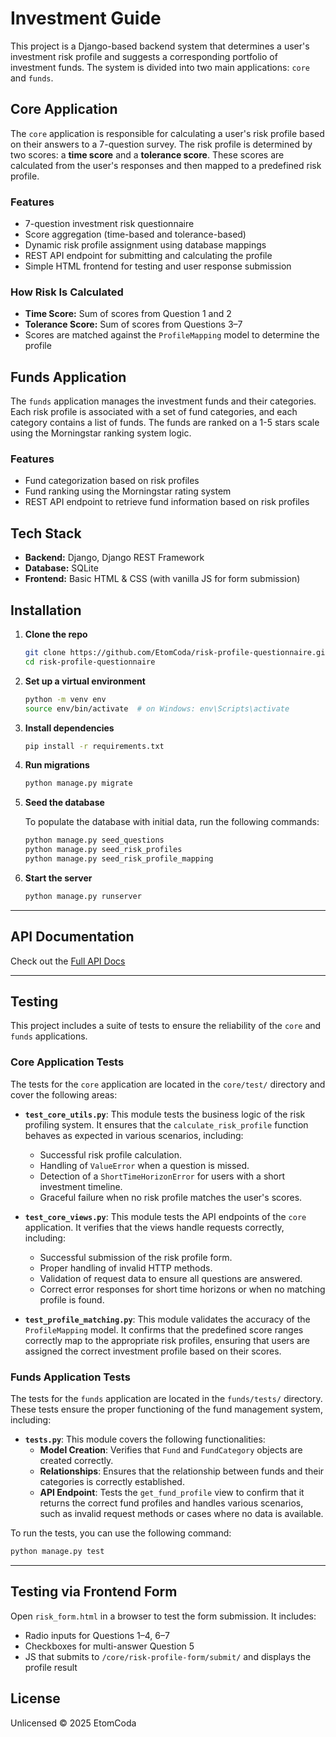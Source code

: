 # Investment Guide

This project is a Django-based backend system that determines a user's investment risk profile and suggests a corresponding portfolio of investment funds. The system is divided into two main applications: `core` and `funds`.

## Core Application

The `core` application is responsible for calculating a user's risk profile based on their answers to a 7-question survey. The risk profile is determined by two scores: a **time score** and a **tolerance score**. These scores are calculated from the user's responses and then mapped to a predefined risk profile.

### Features

- 7-question investment risk questionnaire
- Score aggregation (time-based and tolerance-based)
- Dynamic risk profile assignment using database mappings
- REST API endpoint for submitting and calculating the profile
- Simple HTML frontend for testing and user response submission

### How Risk Is Calculated

- **Time Score:** Sum of scores from Question 1 and 2
- **Tolerance Score:** Sum of scores from Questions 3–7
- Scores are matched against the `ProfileMapping` model to determine the profile

## Funds Application

The `funds` application manages the investment funds and their categories. Each risk profile is associated with a set of fund categories, and each category contains a list of funds. The funds are ranked on a 1-5 stars scale using the Morningstar ranking system logic.

### Features

- Fund categorization based on risk profiles
- Fund ranking using the Morningstar rating system
- REST API endpoint to retrieve fund information based on risk profiles

## Tech Stack

- **Backend:** Django, Django REST Framework
- **Database:** SQLite
- **Frontend:** Basic HTML & CSS (with vanilla JS for form submission)

## Installation

1.  **Clone the repo**

    ```bash
    git clone https://github.com/EtomCoda/risk-profile-questionnaire.git
    cd risk-profile-questionnaire
    ```

2.  **Set up a virtual environment**

    ```bash
    python -m venv env
    source env/bin/activate  # on Windows: env\Scripts\activate
    ```

3.  **Install dependencies**

    ```bash
    pip install -r requirements.txt
    ```

4.  **Run migrations**

    ```bash
    python manage.py migrate
    ```

5.  **Seed the database**

    To populate the database with initial data, run the following commands:

    ```bash
    python manage.py seed_questions
    python manage.py seed_risk_profiles
    python manage.py seed_risk_profile_mapping
    ```

6.  **Start the server**

    ```bash
    python manage.py runserver
    ```
    
---

##  API Documentation

Check out the [Full API Docs](./docs/postman/api.md)

---

## Testing

This project includes a suite of tests to ensure the reliability of the `core` and `funds` applications.

### Core Application Tests

The tests for the `core` application are located in the `core/test/` directory and cover the following areas:

- **`test_core_utils.py`**: This module tests the business logic of the risk profiling system. It ensures that the `calculate_risk_profile` function behaves as expected in various scenarios, including:
  - Successful risk profile calculation.
  - Handling of `ValueError` when a question is missed.
  - Detection of a `ShortTimeHorizonError` for users with a short investment timeline.
  - Graceful failure when no risk profile matches the user's scores.

- **`test_core_views.py`**: This module tests the API endpoints of the `core` application. It verifies that the views handle requests correctly, including:
  - Successful submission of the risk profile form.
  - Proper handling of invalid HTTP methods.
  - Validation of request data to ensure all questions are answered.
  - Correct error responses for short time horizons or when no matching profile is found.

- **`test_profile_matching.py`**: This module validates the accuracy of the `ProfileMapping` model. It confirms that the predefined score ranges correctly map to the appropriate risk profiles, ensuring that users are assigned the correct investment profile based on their scores.

### Funds Application Tests

The tests for the `funds` application are located in the `funds/tests/` directory. These tests ensure the proper functioning of the fund management system, including:

- **`tests.py`**: This module covers the following functionalities:
  - **Model Creation**: Verifies that `Fund` and `FundCategory` objects are created correctly.
  - **Relationships**: Ensures that the relationship between funds and their categories is correctly established.
  - **API Endpoint**: Tests the `get_fund_profile` view to confirm that it returns the correct fund profiles and handles various scenarios, such as invalid request methods or cases where no data is available.

To run the tests, you can use the following command:

```bash
python manage.py test
```

---

## Testing via Frontend Form

Open `risk_form.html` in a browser to test the form submission. It includes:

*   Radio inputs for Questions 1–4, 6–7
*   Checkboxes for multi-answer Question 5
*   JS that submits to `/core/risk-profile-form/submit/` and displays the profile result

## License

Unlicensed © 2025 EtomCoda